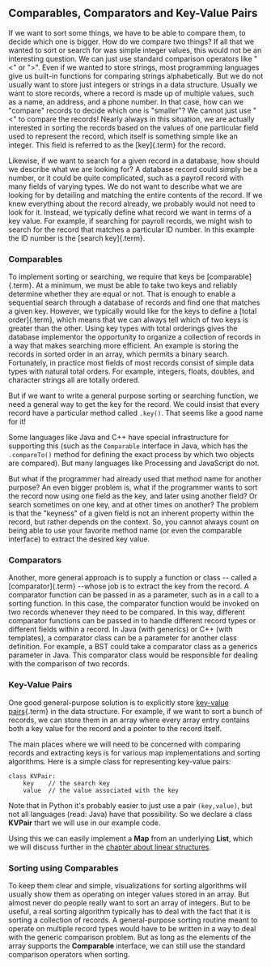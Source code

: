 
## Comparables, Comparators and Key-Value Pairs

If we want to sort some things, we have to be able to compare them, to
decide which one is bigger. How do we compare two things? If all that we
wanted to sort or search for was simple integer values, this would not
be an interesting question. We can just use standard comparison
operators like "\<" or "\>". Even if we wanted to store strings,
most programming languages give us built-in functions for comparing
strings alphabetically. But we do not usually want to store just
integers or strings in a data structure. Usually we want to store
records, where a record is made up of multiple values, such as a name,
an address, and a phone number. In that case, how can we "compare"
records to decide which one is "smaller"? We cannot just use "\<" to
compare the records! Nearly always in this situation, we are actually
interested in sorting the records based on the values of one particular
field used to represent the record, which itself is something simple
like an integer. This field is referred to as the
[key]{.term} for the record.

Likewise, if we want to search for a given record in a database, how
should we describe what we are looking for? A database record could
simply be a number, or it could be quite complicated, such as a payroll
record with many fields of varying types. We do not want to describe
what we are looking for by detailing and matching the entire contents of
the record. If we knew everything about the record already, we probably
would not need to look for it. Instead, we typically define what record
we want in terms of a key value. For example, if searching for payroll
records, we might wish to search for the record that matches a
particular ID number. In this example the ID number is the
[search key]{.term}.

### Comparables

To implement sorting or searching, we require that keys be
[comparable]{.term}. At a minimum, we must be
able to take two keys and reliably determine whether they are equal or
not. That is enough to enable a sequential search through a database of
records and find one that matches a given key. However, we typically
would like for the keys to define a [total order]{.term},
which means that we can always tell which of two keys is greater than
the other. Using key types with total orderings gives the database
implementor the opportunity to organize a collection of records in a way
that makes searching more efficient. An example is storing the records
in sorted order in an array, which permits a binary search. Fortunately,
in practice most fields of most records consist of simple data types
with natural total orders. For example, integers, floats, doubles, and
character strings all are totally ordered.

But if we want to write a general purpose sorting or searching function,
we need a general way to get the key for the record. We could insist
that every record have a particular method called `.key()`. That seems
like a good name for it!

Some languages like Java and C++ have special infrastructure for
supporting this (such as the `Comparable` interface in Java, which has
the `.compareTo()` method for defining the exact process by which two
objects are compared). But many languages like Processing and JavaScript
do not.

But what if the programmer had already used that method name for another
purpose? An even bigger problem is, what if the programmer wants to sort
the record now using one field as the key, and later using another
field? Or search sometimes on one key, and at other times on another?
The problem is that the "keyness" of a given field is not an inherent
property within the record, but rather depends on the context. So, you
cannot always count on being able to use your favorite method name (or
even the comparable interface) to extract the desired key value.

### Comparators

Another, more general approach is to supply a function or class --
called a [comparator]{.term} --whose job is to
extract the key from the record. A comparator function can be passed in
as a parameter, such as in a call to a sorting function. In this case,
the comparator function would be invoked on two records whenever they
need to be compared. In this way, different comparator functions can be
passed in to handle different record types or different fields within a
record. In Java (with generics) or C++ (with templates), a comparator
class can be a parameter for another class definition. For example, a
BST could take a comparator class as a generics parameter in Java. This
comparator class would be responsible for dealing with the comparison of
two records.

### Key-Value Pairs

One good general-purpose solution is to explicitly store
[key-value pairs](#key-value-pair){.term} in the
data structure. For example, if we want to sort a bunch of records, we
can store them in an array where every array entry contains both a key
value for the record and a pointer to the record itself.

The main places where we will need to be concerned with comparing
records and extracting keys is for various map implementations and
sorting algorithms. Here is a simple class for representing key-value
pairs:

    class KVPair:
        key    // the search key
        value  // the value associated with the key

Note that in Python it's probably easier to just use a pair `(key,value)`,
but not all languages (read: Java) have that possibility.
So we declare a class **KVPair** thart we will use in our example code.

Using this we can easily implement a **Map** from an underlying
**List**, which we will discuss further in the
[chapter about linear structures](#implementing-maps-using-lists).

### Sorting using Comparables

To keep them clear and simple, visualizations for sorting algorithms
will usually show them as operating on integer values stored in an
array. But almost never do people really want to sort an array of
integers. But to be useful, a real sorting algorithm typically has to
deal with the fact that it is sorting a collection of records. A
general-purpose sorting routine meant to operate on multiple record
types would have to be written in a way to deal with the generic
comparison problem. 
But as long as the elements of the array supports the **Comparable** 
interface, we can still use the standard comparison operators when sorting.

